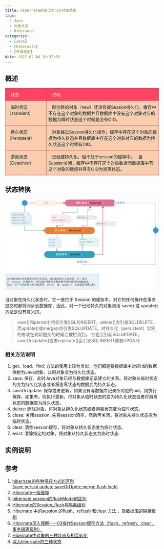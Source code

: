 ```yaml
---
title: Hibernate系统化学习之对象状态
tags:
  - Java
  - 对象状态
  - Hibernate
categories:
  - [Java]
  - [Hibernate]
  - [开源框架]
date: 2021-02-04 18:37:05
---
```


## 概述

<style type="text/css">
.tg  {border-collapse:collapse;border-color:#C44D58;border-spacing:0;}
.tg td{background-color:#F9CDAD;border-color:#C44D58;border-style:solid;border-width:1px;color:#002b36;
  font-family:Arial, sans-serif;font-size:14px;overflow:hidden;padding:10px 5px;word-break:normal;}
.tg th{background-color:#FE4365;border-color:#C44D58;border-style:solid;border-width:1px;color:#fdf6e3;
  font-family:Arial, sans-serif;font-size:14px;font-weight:normal;overflow:hidden;padding:10px 5px;word-break:normal;}
.tg .tg-0lax{text-align:left;vertical-align:top}
</style>
<table class="tg">
<thead>
  <tr>
    <th class="tg-0lax">&nbsp;&nbsp;&nbsp;状态&nbsp;&nbsp;&nbsp;</th>
    <th class="tg-0lax">&nbsp;&nbsp;&nbsp;说明&nbsp;&nbsp;&nbsp;</th>
  </tr>
</thead>
<tbody>
  <tr>
    <td class="tg-0lax">&nbsp;&nbsp;&nbsp;临时状态（Transient）&nbsp;&nbsp;&nbsp;</td>
    <td class="tg-0lax">&nbsp;&nbsp;&nbsp;刚创建的对象（new）还没有被Session持久化、缓存中不存在这个对象的数据并且数据库中没有这个对象对应的数据为瞬时状态这个时候是没有OID。&nbsp;&nbsp;&nbsp;</td>
  </tr>
  <tr>
    <td class="tg-0lax">&nbsp;&nbsp;&nbsp;持久状态（Persistent）&nbsp;&nbsp;&nbsp;</td>
    <td class="tg-0lax">&nbsp;&nbsp;&nbsp;对象经过Session持久化操作，缓存中存在这个对象的数据为持久状态并且数据库中存在这个对象对应的数据为持久状态这个时候有OID。&nbsp;&nbsp;&nbsp;</td>
  </tr>
  <tr>
    <td class="tg-0lax">&nbsp;&nbsp;&nbsp;游离状态（Detached）&nbsp;&nbsp;&nbsp;</td>
    <td class="tg-0lax">&nbsp;&nbsp;&nbsp;已经被持久化，但不处于session的缓存中。&nbsp;&nbsp;&nbsp;当Session关闭，缓存中不存在这个对象数据而数据库中有这个对象的数据并且有OID为游离状态。&nbsp;&nbsp;&nbsp;</td>
  </tr>
</tbody>
</table>

<!--more-->

## 状态转换

<div align=center>

![对象状态转换](Hibernate系统化学习之对象状态/1588843982557.png)

</div>

当对象在持久化状态时，它一直位于 Session 的缓存中，对它的任何操作在事务提交时都将同步到数据库，因此，对一个已经持久的对象调用 save() 或 update() 方法是没有意义的。

> save()和persist()将会引发SQL的INSERT，delete()会引发SQLDELETE， 而update()或merge()会引发SQLUPDATE。对持久化（persistent）实例的修改在刷新提交的时候会被检测到， 它也会引起SQLUPDATE。saveOrUpdate()或者replicate()会引发SQLINSERT或者UPDATE

### 相关方法说明

1. get、load、find: 方法的使用上较为类似，他们都是将数据库中对应Id的数据映射为Java对象，此时对象变为持久化状态。
2. save: 保存，此时Java对象已经与数据库记录建立的关系。将对象从临时状态的变为持久化状态或者将游离状态的数据变为持久状态。
3. saveOrUpdate: 保存或者更新，如果没有与数据库记录所对应的oid，则执行保存，如果有，则执行更新。将对象从临时状态的变为持久化状态或者将游离状态的数据变为持久状态。
4. delete: 删除对象，将对象从持久化状态或者游离状态变为临时状态。
5. close: 关闭session, 先将session清空，然后再关闭。将对象从持久状态变为临时状态。
6. clear: 清空session缓存。将对象从持久状态变为临时状态。
7. evict: 清除指定的对象。将对象从持久状态变为临时状态.

## 实例说明

## 参考

1. [hibernate的各种保存方式的区别 (save,persist,update,saveOrUpdte,merge,flush,lock)](https://www.cnblogs.com/flqcchblog/p/4619022.html)
2. [Hibernate一级缓存](https://blog.csdn.net/pangqiandou/article/details/53386728)
3. [hibernate session的flushMode的区别](https://blog.csdn.net/looyo/article/details/6309136)
4. [Hibernate的Session_flush与隔离级别](https://blog.csdn.net/lzm1340458776/article/details/32729127)
5. [Hibernate 中的session 的flush、reflush 和clear 方法 ，及数据库的隔离级别](https://blog.csdn.net/chuck_kui/article/details/51531089)
6. [Hibernate深入理解----03操作Session缓存方法（flush、refresh、clear，事务隔离级别）](https://blog.csdn.net/oChangWen/article/details/52582958)
7. [Hibernate中对象的三种状态及相互转化](http://blog.csdn.net/fg2006/article/details/6436517)
8. [深入hibernate的三种状态](https://www.cnblogs.com/xiaoluo501395377/p/3380270.html)

